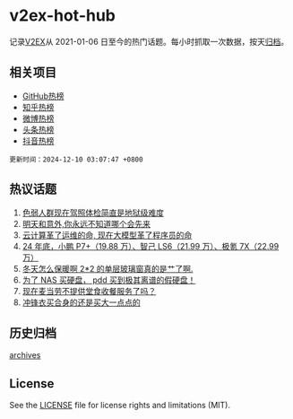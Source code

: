 # v2ex-hot-hub

 记录[V2EX](https://www.v2ex.com/)从 2021-01-06 日至今的热门话题。每小时抓取一次数据，按天[归档](archives)。
 
 ## 相关项目

- [GitHub热榜](https://github.com/lonnyzhang423/github-hot-hub)
- [知乎热榜](https://github.com/lonnyzhang423/zhihu-hot-hub)
- [微博热榜](https://github.com/lonnyzhang423/weibo-hot-hub)
- [头条热榜](https://github.com/lonnyzhang423/toutiao-hot-hub)
- [抖音热榜](https://github.com/lonnyzhang423/douyin-hot-hub)


 `更新时间：2024-12-10 03:07:47 +0800`

## 热议话题

1. [色弱人群现在驾照体检简直是地狱级难度](https://www.v2ex.com/t/1095995)
1. [明天和意外,你永远不知道哪个会先来](https://www.v2ex.com/t/1096166)
1. [云计算革了运维的命, 现在大模型革了程序员的命](https://www.v2ex.com/t/1095988)
1. [24 年底，小鹏 P7+（19.88 万）、智己 LS6（21.99 万）、极氪 7X（22.99 万）](https://www.v2ex.com/t/1096085)
1. [冬天怎么保暖啊 2*2 的单层玻璃窗真的是艹了啊.](https://www.v2ex.com/t/1096103)
1. [为了 NAS 买硬盘， pdd 买到极其离谱的假硬盘！](https://www.v2ex.com/t/1096064)
1. [现在麦当劳不提供堂食收餐服务了吗？](https://www.v2ex.com/t/1095997)
1. [冲锋衣买合身的还是买大一点点的](https://www.v2ex.com/t/1095982)

## 历史归档

[archives](archives)

## License

See the [LICENSE](LICENSE) file for license rights and limitations (MIT).
